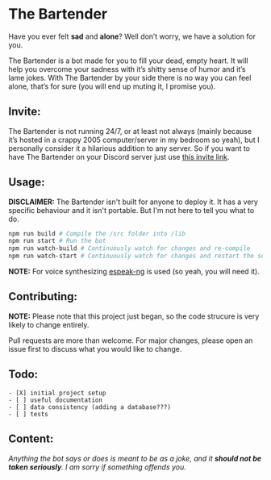 # The Bartender
Have you ever felt **sad** and **alone**? Well don’t worry, we have a solution for you.

The Bartender is a bot made for you to fill your dead, empty heart. It will help you overcome your sadness with it’s shitty sense of humor and it’s lame jokes. With The Bartender by your side there is no way you can feel alone, that’s for sure (you will end up muting it, I promise you).

## Invite:
The Bartender is not running 24/7, or at least not always (mainly because it’s hosted in a crappy 2005 computer/server in my bedroom so yeah), but I personally consider it a hilarious addition to any server. So if you want to have The Bartender on your Discord server just use [this invite link](https://discord.com/api/oauth2/authorize?client_id=731744504184307743&permissions=104324672&scope=bot).

## Usage:
**DISCLAIMER:** The Bartender isn't built for anyone to deploy it. It has a very specific behaviour and it isn't portable. But I'm not here to tell you what to do.
```bash
npm run build # Compile the /src folder into /lib
npm run start # Run the bot
npm run watch-build # Continuously watch for changes and re-compile
npm run watch-start # Continuously watch for changes and restart the server (it also enables the debugger)
```
**NOTE:** For voice synthesizing [espeak-ng](https://github.com/espeak-ng/espeak-ng) is used (so yeah, you will need it).

## Contributing:
**NOTE:** Please note that this project just began, so the code strucure is very likely to change entirely.

Pull requests are more than welcome. For major changes, please open an issue first to discuss what you would like to change.

## Todo:
```
- [X] initial project setup
- [ ] useful documentation
- [ ] data consistency (adding a database???)
- [ ] tests
```

## Content:
*Anything the bot says or does is meant to be as a joke, and it **should not be taken seriously**. I am sorry if something offends you.*
